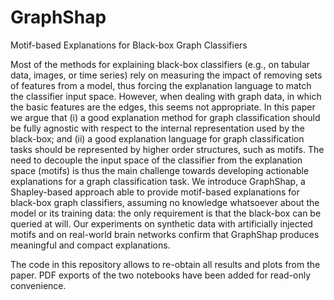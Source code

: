 # GraphShap
Motif-based Explanations for Black-box Graph Classifiers

Most of the methods for explaining black-box classifiers  (e.g., on tabular data, images, or time series) rely on measuring the impact of removing sets of features from a model, thus forcing the explanation language to match the classifier input space. However, when dealing with graph data, in which the basic features are the edges, this seems not appropriate. In this paper we argue that (i) a good explanation method for graph classification should be fully agnostic with respect to the internal representation used by the black-box; and (ii) a good explanation language for graph classification tasks should be represented by higher order structures, such as motifs. The need to decouple the input space of the classifier from the explanation space (motifs) is thus the main challenge towards developing actionable explanations for a graph classification task. We introduce GraphShap, a Shapley-based approach able to provide motif-based explanations for black-box graph classifiers, assuming no knowledge whatsoever about the model or its training data: the only requirement is that the black-box can be queried at will. Our experiments on synthetic data with artificially injected motifs and on real-world brain networks confirm that GraphShap produces meaningful and compact explanations.

The code in this repository allows to re-obtain all results and plots from the paper.
PDF exports of the two notebooks have been added for read-only convenience.
